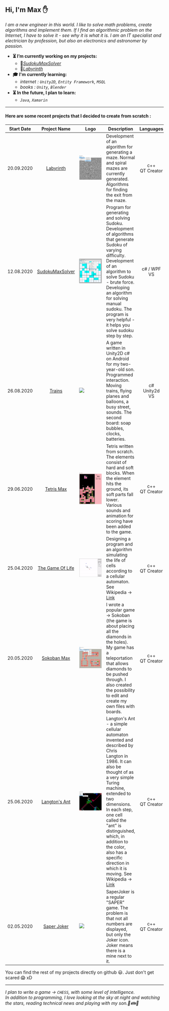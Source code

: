 ## Hi, I'm Max :hand:
*I am a new engineer in this world.
 I like to solve math problems, create algorithms and implement them.
  If I find an algorithmic problem on the Internet, I have to solve it - see why it is what it is.
  I am an IT specialist and electrician by profession, but also an electronics and astronomer by passion.*
 * **:hourglass_flowing_sand: I’m currently working on my projects:**
   * :small_blue_diamond:*[SudokuMaxSolver](https://github.com/Maxhebda/SudokuMaxSolver#sudokumaxsolver)*
   * :small_blue_diamond:*[Labyrinth](https://github.com/Maxhebda/Labyrinth#labyrinth)*
 * **:mortar_board: I'm currently learning:**
   * *internet : `Unity2D`, `Entity Framework`, `MSQL`*
   * *books : `Unity`, `Blender`*
 * **:hourglass_flowing_sand: In the future, I plan to learn:**
   * *`Java`, `Xamarin`*
 ***
 #### Here are some recent projects that I decided to create from scratch :
 Start Date | Project Name | &nbsp;&nbsp;&nbsp;&nbsp;&nbsp;Logo&nbsp;&nbsp;&nbsp;&nbsp;&nbsp; | Description | Languages
 ----------- |:---:| ------------ | --- |:---:
 20.09.2020 | [Labyrinth](https://github.com/Maxhebda/Labyrinth#labyrinth) | <img src="https://github.com/Maxhebda/Labyrinth/blob/master/projectScreenImage/Labyrinth06.png" width=150 /> | Development of an algorithm for generating a maze. Normal and spiral mazes are currently generated. Algorithms for finding the exit from the maze. | c++ <br> QT Creator
 12.08.2020 | [SudokuMaxSolver](https://github.com/Maxhebda/SudokuMaxSolver#sudokumaxsolver) | <img src="https://github.com/Maxhebda/SudokuMaxSolver/raw/master/projectScreenImage/SudokuMaxSolver1.png" width=150 /> | Program for generating and solving Sudoku. Development of algorithms that generate Sudoku of varying difficulty. Development of an algorithm to solve Sudoku - brute force. Developing an algorithm for solving manual sudoku. The program is very helpful - it helps you solve sudoku step by step. | c# / WPF <br> VS
 26.08.2020 | [Trains](https://github.com/Maxhebda/Unity_Trains#trains-game) | <img src="https://github.com/Maxhebda/Unity_Trains/raw/master/projectScreenImage/Trains3.png" width=150 /> | A game written in Unity2D c# on Android for my two-year-old son. Programmed interaction. Moving trains, flying planes and balloons, a busy street, sounds. The second board: soap bubbles, clocks, batteries. | c#<br>Unity2d<br>VS
 29.06.2020 | [Tetris Max](https://github.com/Maxhebda/TetrisMax#tetrismax) | <img src="https://github.com/Maxhebda/TetrisMax/raw/master/projectScreenImage/TetrisMaxGif.gif" width=150 /> | Tetris written from scratch. The elements consist of hard and soft blocks. When the element hits the ground, its soft parts fall lower. Various sounds and animation for scoring have been added to the game. | c++ <br> QT Creator
 25.04.2020 | [The Game Of Life](https://github.com/Maxhebda/The-game-of-life#the-game-of-life) | <img src="https://github.com/Maxhebda/The-game-of-life/raw/master/projectScreenImage/playsInLife.gif" width=150 /> | Designing a program and an algorithm simulating the life of cells according to a cellular automaton. See Wikipedia -> [Link](https://pl.wikipedia.org/wiki/Gra_w_%C5%BCycie) | c++ <br> QT Creator
 20.05.2020 | [Sokoban Max](https://github.com/Maxhebda/SokobanMax#sokobanmax) | <img src="https://github.com/Maxhebda/SokobanMax/raw/master/projectScreenImage/SokobanMax1.png" width=150 /> | I wrote a popular game -> Sokoban (the game is about placing all the diamonds in the holes). My game has a teleportation that allows diamonds to be pushed through. I also created the possibility to edit and create my own files with boards. | c++ <br> QT Creator
 25.06.2020 | [Langton's Ant](https://github.com/Maxhebda/AntAlgorithm#cellular-automaton---langtons-ant) | <img src="https://github.com/Maxhebda/AntAlgorithm/raw/master/projectScreenImage/algorytm_Mrowka.png" width=150 /> | Langton's Ant - a simple cellular automaton invented and described by Chris Langton in 1986. It can also be thought of as a very simple Turing machine, extended to two dimensions. In each step, one cell called the "ant" is distinguished, which, in addition to the color, also has a specific direction in which it is moving. See Wikipedia -> [Link](https://pl.wikipedia.org/wiki/Mr%C3%B3wka_Langtona) | c++ <br> QT Creator
 02.05.2020 | [Saper Joker](https://github.com/Maxhebda/SaperJoker#saperjoker) | <img src="https://github.com/Maxhebda/SaperJoker/raw/master/projectScreenImage/SaperJoker2.png" width=150 /> | SaperJoker is a regular "SAPER" game. The problem is that not all numbers are displayed, but only the Joker icon. Joker means there is a mine next to it. | c++ <br> QT Creator

You can find the rest of my projects directly on github :smiley:. Just don't get scared :scream: xD
***
*I plan to write a game -> `CHESS`, with some level of intelligence.
<br>In addition to programming, I love looking at the sky at night and watching the stars, reading technical news and playing with my son.:punch::family::muscle:*
